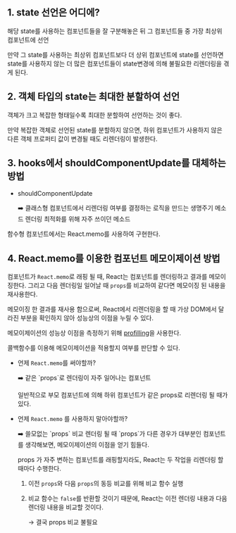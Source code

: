 ## 1. state 선언은 어디에?

해당 state를 사용하는 컴포넌트들을 잘 구분해놓은 뒤 그 컴포넌트들 중 가장 최상위 컴포넌트에 선언

만약 그 state를 사용하는 최상위 컴포넌트보다 더 상위 컴포넌트에 state를 선언하면 state를 사용하지 않는 더 많은 컴포넌트들이 state변경에 의해 불필요한 리렌더링을 겪게 된다.

## 2. 객체 타입의 state는 최대한 분할하여 선언

객체가 크고 복잡한 형태일수록 최대한 분할하여 선언하는 것이 좋다.

만약 복잡한 객체로 선언된 state를 분할하지 않으면, 하위 컴포넌트가 사용하지 않은 다른 객체 프로퍼티 값이 변경될 때도 리렌더링이 발생한다.

## 3. hooks에서 shouldComponentUpdate를 대체하는 방법

- shouldComponentUpdate
    <aside>
    ➡️ 클래스형 컴포넌트에서 리렌더링 여부를 결정하는 로직을 만드는 생명주기 메소드
    렌더링 최적화를 위해 자주 쓰이던 메소드
    
    </aside>


함수형 컴포넌트에서는 React.memo를 사용하여 구현한다.

## 4. React.memo를 이용한 컴포넌트 메모이제이션 방법

컴포넌트가 `React.memo`로 래핑 될 때, React는 컴포넌트를 렌더링하고 결과를 메모이징한다. 그리고 다음 렌더링일 일어날 때 `props`를 비교하여 같다면 메모이징 된 내용을 재사용한다.

메모이징 한 결과를 재사용 함으로써, React에서 리렌더링을 할 때 가상 DOM에서 달라진 부분을 확인하지 않아 성능상의 이점을 누릴 수 있다.

메모이제이션의 성능상 이점을 측정하기 위해 [profilling](https://reactjs.org/docs/optimizing-performance.html#profiling-components-with-the-chrome-performance-tab)을 사용한다.

콜백함수를 이용해 메모이제이션을 적용할지 여부를 판단할 수 있다.

- 언제 `React.memo`를 써야할까?
    <aside>
    ➡️ 같은 `props`로 렌더링이 자주 일어나는 컴포넌트
    
    일반적으로 부모 컴포넌트에 의해 하위 컴포넌트가 같은 props로 리렌더링 될 때가 있다.
    
    </aside>

- 언제 `React.memo` 를 사용하지 말아야할까?
    <aside>
    ➡️ 쓸모없는 `props` 비교
    렌더링 될 때 `props`가 다른 경우가 대부분인 컴포넌트를 생각해보면, 메모이제이션의 이점을 얻기 힘들다.
    
    </aside>
    
    props 가 자주 변하는 컴포넌트를 래핑할지라도, React는 두 작업을 리렌더링 할 때마다 수행한다.
    
    1. 이전 `props`와 다음 `props`의 동등 비교를 위해 비교 함수 실행
    2. 비교 함수는 `false`를 반환할 것이기 때문에, React는 이전 렌더링 내용과 다음 렌더링 내용을 비교할 것이다.
        
         → 결국 props 비교 불필요
